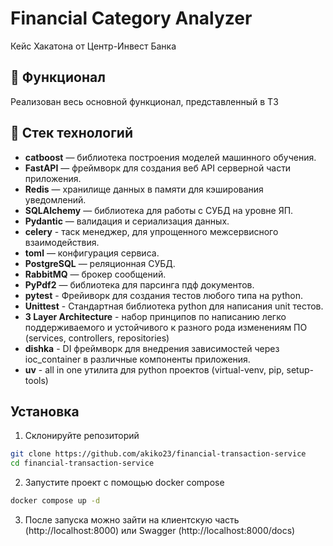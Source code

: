 # Financial Category Analyzer
Кейс Хакатона от Центр-Инвест Банка

## 📜 Функционал
Реализован весь основной функционал, представленный в ТЗ

## 🔧 Стек технологий

- **catboost** — библиотека построения моделей машинного обучения.
- **FastAPI** — фреймворк для создания веб API серверной части приложения.
- **Redis** — хранилище данных в памяти для кэширования уведомлений.
- **SQLAlchemy** — библиотека для работы с СУБД на уровне ЯП.
- **Pydantic** — валидация и сериализация данных.
- **celery** - таск менеджер, для упрощенного межсервисного взаимодействия.
- **toml** — конфигурация сервиса.
- **PostgreSQL** — реляционная СУБД.
- **RabbitMQ** — брокер сообщений.
- **PyPdf2** — библиотека для парсинга пдф документов.
- **pytest** - Фрейиворк для создания тестов любого типа на python.
- **Unittest** - Стандартная библиотека python для написания unit тестов.
- **3 Layer Architecture** - набор принципов по написанию легко поддерживаемого и устойчивого к разного рода изменениям ПО (services, controllers, repositories)
- **dishka** - DI фреймворк для внедрения зависимостей через ioc_container в различные компоненты приложения.
- **uv** - all in one утилита для python проектов (virtual-venv, pip, setup-tools)

## Установка

1. Склонируйте репозиторий
```bash
git clone https://github.com/akiko23/financial-transaction-service
cd financial-transaction-service
```

2. Запустите проект с помощью docker compose
```bash
docker compose up -d
```

3. После запуска можно зайти на клиентскую часть (http://localhost:8000) 
   или Swagger (http://localhost:8000/docs)
